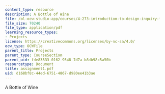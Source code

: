 ```yaml
---
content_type: resource
description: A Bottle of Wine
file: /ol-ocw-studio-app/courses/4-273-introduction-to-design-inquiry-fall-2001/d168bf8c44ed67514867d980ee41b3ae_assignment1.pdf
file_size: 70240
file_type: application/pdf
learning_resource_types:
- Projects
license: https://creativecommons.org/licenses/by-nc-sa/4.0/
ocw_type: OCWFile
parent_title: Projects
parent_type: CourseSection
parent_uid: fde83533-0162-9548-7d7a-b8db98c5a50b
resourcetype: Document
title: assignment1.pdf
uid: d168bf8c-44ed-6751-4867-d980ee41b3ae
---
```

A Bottle of Wine
